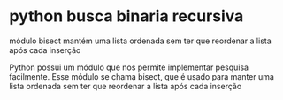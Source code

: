 # python busca binaria recursiva
módulo bisect mantém uma lista ordenada sem ter que reordenar a lista após cada inserção

Python possui um módulo que nos permite implementar pesquisa facilmente. 
Esse módulo se chama bisect, que é usado para manter uma lista ordenada sem ter que reordenar a lista após cada inserção


